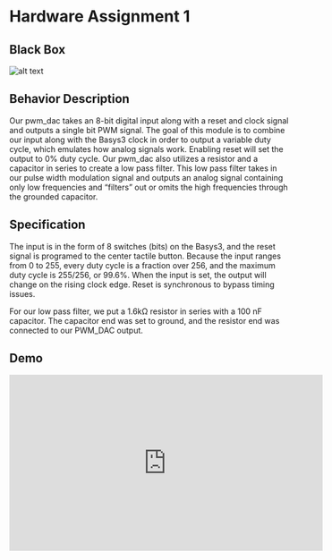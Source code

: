 # Hardware Assignment 1

## Black Box
![alt text](https://i.imgur.com/tgZzCk0.png)

## Behavior Description

Our pwm_dac takes an 8-bit digital input along with a reset and clock signal and outputs a single bit PWM signal. The goal of this module is to combine our input along with the Basys3 clock in order to output a variable duty cycle, which emulates how analog signals work. Enabling reset will set the output to 0% duty cycle. Our pwm_dac also utilizes a resistor and a capacitor in series to create a low pass filter. This low pass filter takes in our pulse width modulation signal and outputs an analog signal containing only low frequencies and “filters” out or omits the high frequencies through the grounded capacitor.

## Specification

The input is in the form of 8 switches (bits) on the Basys3, and the reset signal is programed to the center tactile button. Because the input ranges from 0 to 255, every duty cycle is a fraction over 256, and the maximum duty cycle is 255/256, or 99.6%. When the input is set, the output will change on the rising clock edge. Reset is synchronous to bypass timing issues.

For our low pass filter, we put a 1.6kΩ resistor in series with a 100 nF capacitor. The capacitor end was set to ground, and the resistor end was connected to our PWM_DAC output.

## Demo
<iframe width="560" height="315" src="https://www.youtube.com/embed/V1hWBMGBrVU?rel=0" frameborder="0" allow="autoplay; encrypted-media" allowfullscreen></iframe>
